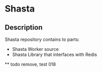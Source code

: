 # Shasta

## Description
Shasta repository contains to parts:
- Shasta Worker source
- Shasta Library that interfaces with Redis

** todo remove, test 018
